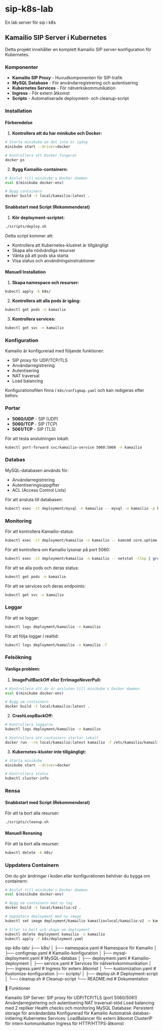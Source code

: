 # sip-k8s-lab
En lab server för sip i k8s

## Kamailio SIP Server i Kubernetes

Detta projekt innehåller en komplett Kamailio SIP server-konfiguration för Kubernetes.

### Komponenter

- **Kamailio SIP Proxy** - Huvudkomponenten för SIP-trafik
- **MySQL Database** - För användarregistrering och autentisering
- **Kubernetes Services** - För nätverkskommunikation
- **Ingress** - För extern åtkomst
- **Scripts** - Automatiserade deployment- och cleanup-script

### Installation

#### Förberedelse

1. **Kontrollera att du har minikube och Docker:**
```bash
# Starta minikube om det inte är igång
minikube start --driver=docker

# Kontrollera att Docker fungerar
docker ps
```

2. **Bygg Kamailio-containern:**
```bash
# Anslut till minikube's Docker daemon
eval $(minikube docker-env)

# Bygg containern
docker build -t local/kamailio:latest .
```

#### Snabbstart med Script (Rekommenderat)

1. **Kör deployment-scriptet:**
```bash
./scripts/deploy.sh
```

Detta script kommer att:
- Kontrollera att Kubernetes-klustret är tillgängligt
- Skapa alla nödvändiga resurser
- Vänta på att pods ska starta
- Visa status och användningsinstruktioner

#### Manuell Installation

1. **Skapa namespace och resurser:**
```bash
kubectl apply -k k8s/
```

2. **Kontrollera att alla pods är igång:**
```bash
kubectl get pods -n kamailio
```

3. **Kontrollera services:**
```bash
kubectl get svc -n kamailio
```

### Konfiguration

Kamailio är konfigurerad med följande funktioner:
- SIP proxy för UDP/TCP/TLS
- Användarregistrering
- Autentisering
- NAT traversal
- Load balancing

Konfigurationsfilen finns i `k8s/configmap.yaml` och kan redigeras efter behov.

### Portar

- **5060/UDP** - SIP (UDP)
- **5060/TCP** - SIP (TCP)
- **5061/TCP** - SIP (TLS)

För att testa anslutningen lokalt:
```bash
kubectl port-forward svc/kamailio-service 5060:5060 -n kamailio
```

### Databas

MySQL-databasen används för:
- Användarregistrering
- Autentiseringsuppgifter
- ACL (Access Control Lists)

För att ansluta till databasen:
```bash
kubectl exec -it deployment/mysql -n kamailio -- mysql -u kamailio -p kamailio
```

### Monitoring

För att kontrollera Kamailio-status:
```bash
kubectl exec -it deployment/kamailio -n kamailio -- kamcmd core.uptime
```

För att kontrollera om Kamailio lyssnar på port 5060:
```bash
kubectl exec -it deployment/kamailio -n kamailio -- netstat -tlnp | grep 5060
```

För att se alla pods och deras status:
```bash
kubectl get pods -n kamailio
```

För att se services och deras endpoints:
```bash
kubectl get svc -n kamailio
```

### Loggar

För att se loggar:
```bash
kubectl logs deployment/kamailio -n kamailio
```

För att följa loggar i realtid:
```bash
kubectl logs deployment/kamailio -n kamailio -f
```

### Felsökning

#### Vanliga problem:

1. **ImagePullBackOff eller ErrImageNeverPull:**
```bash
# Kontrollera att du är ansluten till minikube's Docker daemon
eval $(minikube docker-env)

# Bygg om containern
docker build -t local/kamailio:latest .
```

2. **CrashLoopBackOff:**
```bash
# Kontrollera loggarna
kubectl logs deployment/kamailio -n kamailio

# Kontrollera att containern startar lokalt
docker run --rm local/kamailio:latest kamailio -f /etc/kamailio/kamailio.cfg -DD -E
```

3. **Kubernetes-kluster inte tillgängligt:**
```bash
# Starta minikube
minikube start --driver=docker

# Kontrollera status
kubectl cluster-info
```

### Rensa

#### Snabbstart med Script (Rekommenderat)

För att ta bort alla resurser:
```bash
./scripts/cleanup.sh
```

#### Manuell Rensning

För att ta bort alla resurser:
```bash
kubectl delete -k k8s/
```

### Uppdatera Containern

Om du gör ändringar i koden eller konfigurationen behöver du bygga om containern:

```bash
# Anslut till minikube's Docker daemon
eval $(minikube docker-env)

# Bygg om containern med ny tag
docker build -t local/kamailio:v2 .

# Uppdatera deployment med ny image
kubectl set image deployment/kamailio kamailio=local/kamailio:v2 -n kamailio

# Eller ta bort och skapa om deployment
kubectl delete deployment kamailio -n kamailio
kubectl apply -f k8s/deployment.yaml
```


sip-k8s-lab/
├── k8s/
│   ├── namespace.yaml          # Namespace för Kamailio
│   ├── configmap.yaml          # Kamailio-konfiguration
│   ├── mysql-deployment.yaml   # MySQL-databas
│   ├── deployment.yaml         # Kamailio-deployment
│   ├── service.yaml            # Services för nätverkskommunikation
│   ├── ingress.yaml            # Ingress för extern åtkomst
│   └── kustomization.yaml      # Kustomize-konfiguration
├── scripts/
│   ├── deploy.sh               # Deployment-script
│   └── cleanup.sh              # Cleanup-script
└── README.md                   # Dokumentation

🚀 Funktioner

Kamailio SIP Server:
SIP proxy för UDP/TCP/TLS (port 5060/5061)
Användarregistrering och autentisering
NAT traversal-stöd
Load balancing med 2 repliker
Health checks och monitoring
MySQL Database:
Persistent storage för användardata
Konfigurerad för Kamailio
Automatisk databas-initiering
Kubernetes Services:
LoadBalancer för extern åtkomst
ClusterIP för intern kommunikation
Ingress för HTTP/HTTPS-åtkomst

